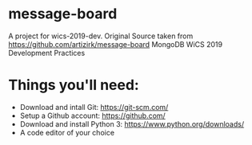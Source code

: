 # message-board
A project for wics-2019-dev. Original Source taken from https://github.com/artizirk/message-board
MongoDB WiCS 2019 Development Practices

# Things you'll need:
 - Download and intall Git: https://git-scm.com/
 - Setup a Github account: https://github.com/
 - Download and install Python 3: https://www.python.org/downloads/
 - A code editor of your choice
